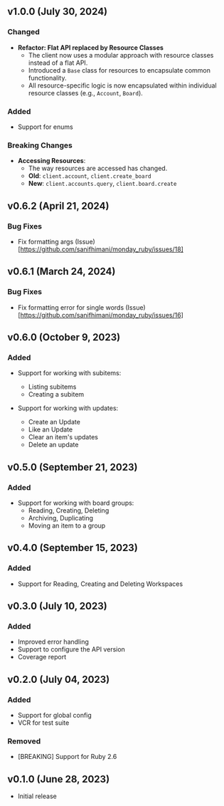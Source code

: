 ## v1.0.0 (July 30, 2024)

### Changed

- **Refactor: Flat API replaced by Resource Classes**
  - The client now uses a modular approach with resource classes instead of a flat API.
  - Introduced a `Base` class for resources to encapsulate common functionality.
  - All resource-specific logic is now encapsulated within individual resource classes (e.g., `Account`, `Board`).

### Added

- Support for enums

### Breaking Changes

- **Accessing Resources**:
  - The way resources are accessed has changed.
  - **Old**: `client.account`, `client.create_board`
  - **New**: `client.accounts.query`, `client.board.create`

## v0.6.2 (April 21, 2024)

### Bug Fixes

- Fix formatting args (Issue)[https://github.com/sanifhimani/monday_ruby/issues/18]

## v0.6.1 (March 24, 2024)

### Bug Fixes

- Fix formatting error for single words (Issue)[https://github.com/sanifhimani/monday_ruby/issues/16]

## v0.6.0 (October 9, 2023)

### Added

- Support for working with subitems:
  - Listing subitems
  - Creating a subitem

- Support for working with updates:
  - Create an Update
  - Like an Update
  - Clear an item's updates
  - Delete an update

## v0.5.0 (September 21, 2023)

### Added

- Support for working with board groups:
  - Reading, Creating, Deleting
  - Archiving, Duplicating
  - Moving an item to a group

## v0.4.0 (September 15, 2023)

### Added

- Support for Reading, Creating and Deleting Workspaces

## v0.3.0 (July 10, 2023)

### Added

- Improved error handling
- Support to configure the API version
- Coverage report

## v0.2.0 (July 04, 2023)

### Added

- Support for global config
- VCR for test suite

### Removed

- [BREAKING] Support for Ruby 2.6

## v0.1.0 (June 28, 2023)

- Initial release
